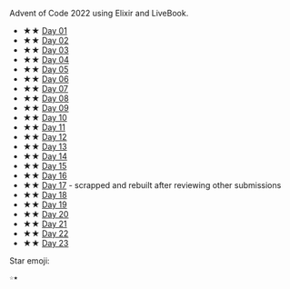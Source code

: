 Advent of Code 2022 using Elixir and LiveBook.

 - ★★ [Day 01](day01.livemd)
 - ★★ [Day 02](day02.livemd)
 - ★★ [Day 03](day03.livemd)
 - ★★ [Day 04](day04.livemd)
 - ★★ [Day 05](day05.livemd)
 - ★★ [Day 06](day06.livemd)
 - ★★ [Day 07](day07.livemd)
 - ★★ [Day 08](day08.livemd)
 - ★★ [Day 09](day09.livemd)
 - ★★ [Day 10](day10.livemd)
 - ★★ [Day 11](day11.livemd)
 - ★★ [Day 12](day12.livemd)
 - ★★ [Day 13](day13.livemd)
 - ★★ [Day 14](day14.livemd)
 - ★★ [Day 15](day15.livemd)
 - ★★ [Day 16](day16.livemd)
 - ★★ [Day 17](day17.livemd) - scrapped and rebuilt after reviewing other submissions
 - ★★ [Day 18](day18.livemd)
 - ★★ [Day 19](day19.livemd)
 - ★★ [Day 20](day20.livemd)
 - ★★ [Day 21](day21.livemd)
 - ★★ [Day 22](day22.livemd)
 - ★★ [Day 23](day23.livemd)
 
 
 
Star emoji:
 
```
☆★ 
```